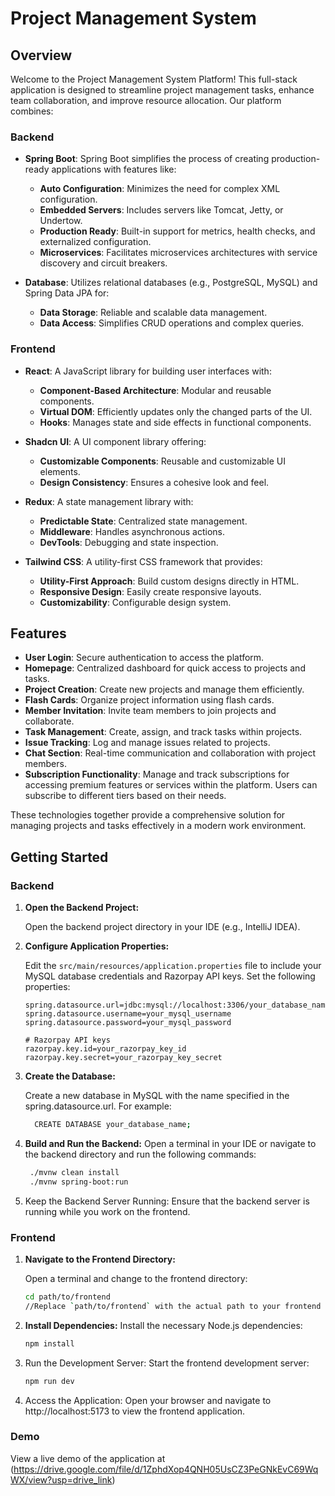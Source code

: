 # Project Management System

## Overview

Welcome to the Project Management System Platform! This full-stack application is designed to streamline project management tasks, enhance team collaboration, and improve resource allocation. Our platform combines:

### Backend

- **Spring Boot**: 
  Spring Boot simplifies the process of creating production-ready applications with features like:
  - **Auto Configuration**: Minimizes the need for complex XML configuration.
  - **Embedded Servers**: Includes servers like Tomcat, Jetty, or Undertow.
  - **Production Ready**: Built-in support for metrics, health checks, and externalized configuration.
  - **Microservices**: Facilitates microservices architectures with service discovery and circuit breakers.

- **Database**: 
  Utilizes relational databases (e.g., PostgreSQL, MySQL) and Spring Data JPA for:
  - **Data Storage**: Reliable and scalable data management.
  - **Data Access**: Simplifies CRUD operations and complex queries.
    
### Frontend

- **React**: 
  A JavaScript library for building user interfaces with:
  - **Component-Based Architecture**: Modular and reusable components.
  - **Virtual DOM**: Efficiently updates only the changed parts of the UI.
  - **Hooks**: Manages state and side effects in functional components.

- **Shadcn UI**: 
  A UI component library offering:
  - **Customizable Components**: Reusable and customizable UI elements.
  - **Design Consistency**: Ensures a cohesive look and feel.

- **Redux**: 
  A state management library with:
  - **Predictable State**: Centralized state management.
  - **Middleware**: Handles asynchronous actions.
  - **DevTools**: Debugging and state inspection.

- **Tailwind CSS**: 
  A utility-first CSS framework that provides:
  - **Utility-First Approach**: Build custom designs directly in HTML.
  - **Responsive Design**: Easily create responsive layouts.
  - **Customizability**: Configurable design system.
  
## Features

- **User Login**: Secure authentication to access the platform.
- **Homepage**: Centralized dashboard for quick access to projects and tasks.
- **Project Creation**: Create new projects and manage them efficiently.
- **Flash Cards**: Organize project information using flash cards.
- **Member Invitation**: Invite team members to join projects and collaborate.
- **Task Management**: Create, assign, and track tasks within projects.
- **Issue Tracking**: Log and manage issues related to projects.
- **Chat Section**: Real-time communication and collaboration with project members.
- **Subscription Functionality**: Manage and track subscriptions for accessing premium features or services within the platform. Users can subscribe to different tiers based on their needs.


These technologies together provide a comprehensive solution for managing projects and tasks effectively in a modern work environment.

## Getting Started

### Backend

1. **Open the Backend Project:**

   Open the backend project directory in your IDE (e.g., IntelliJ IDEA).

2. **Configure Application Properties:**

   Edit the `src/main/resources/application.properties` file to include your MySQL database credentials and Razorpay API keys. Set the following properties:
   
   ```properties
   spring.datasource.url=jdbc:mysql://localhost:3306/your_database_name
   spring.datasource.username=your_mysql_username
   spring.datasource.password=your_mysql_password
   
   # Razorpay API keys
   razorpay.key.id=your_razorpay_key_id
   razorpay.key.secret=your_razorpay_key_secret
   
3. **Create the Database:**

    Create a new database in MySQL with the name specified in the spring.datasource.url. For example:
    ````bash
      CREATE DATABASE your_database_name;

4. **Build and Run the Backend:**
   Open a terminal in your IDE or navigate to the backend directory and run the following commands:
   ```bash
    ./mvnw clean install
    ./mvnw spring-boot:run

5. Keep the Backend Server Running:
   Ensure that the backend server is running while you work on the frontend.

### Frontend

1. **Navigate to the Frontend Directory:**

   Open a terminal and change to the frontend directory:

   ```bash
   cd path/to/frontend
   //Replace `path/to/frontend` with the actual path to your frontend directory.

2. **Install Dependencies:**
   Install the necessary Node.js dependencies:
   ```bash
   npm install
   
3. Run the Development Server:
   Start the frontend development server:
   ```bash
   npm run dev
   
4. Access the Application:
   Open your browser and navigate to http://localhost:5173 to view the frontend application.

### Demo
View a live demo of the application at (https://drive.google.com/file/d/1ZphdXop4QNH05UsCZ3PeGNkEvC69WqWX/view?usp=drive_link)

